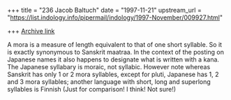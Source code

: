 +++
title = "236 Jacob Baltuch"
date = "1997-11-21"
upstream_url = "https://list.indology.info/pipermail/indology/1997-November/009927.html"

+++
[Archive link](https://list.indology.info/pipermail/indology/1997-November/009927.html)

A mora is a measure of length equivalent to that of one short syllable.
So it is exactly synonymous to Sanskrit maatraa. In the context of the
posting on Japanese names it also happens to designate what is written
with a kana. The Japanese syllabary is moraic, not syllabic.   However
note whereas Sanskrit has only 1 or 2 mora syllables, except for pluti,
Japanese has 1, 2 and 3 mora syllables;    another language with short,
long and superlong syllables is Finnish  (Just for comparison! I think!
Not sure!)



